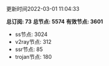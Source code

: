 更新时间2022-03-01 11:04:33

**总订阅: 73**
**总节点: 5574**
**有效节点: 3601**
- ss节点: 3024
- v2ray节点: 312
- ssr节点: 85
- trojan节点: 180
